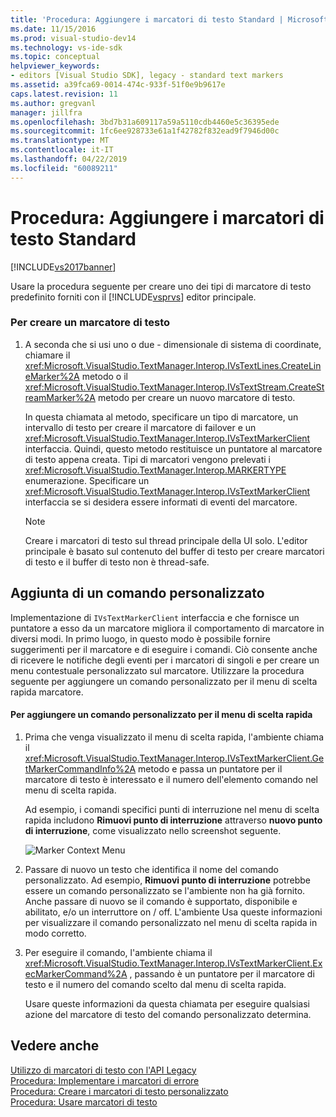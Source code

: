 ```yaml
---
title: 'Procedura: Aggiungere i marcatori di testo Standard | Microsoft Docs'
ms.date: 11/15/2016
ms.prod: visual-studio-dev14
ms.technology: vs-ide-sdk
ms.topic: conceptual
helpviewer_keywords:
- editors [Visual Studio SDK], legacy - standard text markers
ms.assetid: a39fca69-0014-474c-933f-51f0e9b9617e
caps.latest.revision: 11
ms.author: gregvanl
manager: jillfra
ms.openlocfilehash: 3bd7b31a609117a59a5110cdb4460e5c36395ede
ms.sourcegitcommit: 1fc6ee928733e61a1f42782f832ead9f7946d00c
ms.translationtype: MT
ms.contentlocale: it-IT
ms.lasthandoff: 04/22/2019
ms.locfileid: "60089211"
---
```

# <a name="how-to-add-standard-text-markers"></a>Procedura: Aggiungere i marcatori di testo Standard
[!INCLUDE[vs2017banner](../includes/vs2017banner.md)]

Usare la procedura seguente per creare uno dei tipi di marcatore di testo predefinito forniti con il [!INCLUDE[vsprvs](../includes/vsprvs-md.md)] editor principale.  
  
### <a name="to-create-a-text-marker"></a>Per creare un marcatore di testo  
  
1. A seconda che si usi uno o due - dimensionale di sistema di coordinate, chiamare il <xref:Microsoft.VisualStudio.TextManager.Interop.IVsTextLines.CreateLineMarker%2A> metodo o il <xref:Microsoft.VisualStudio.TextManager.Interop.IVsTextStream.CreateStreamMarker%2A> metodo per creare un nuovo marcatore di testo.  
  
     In questa chiamata al metodo, specificare un tipo di marcatore, un intervallo di testo per creare il marcatore di failover e un <xref:Microsoft.VisualStudio.TextManager.Interop.IVsTextMarkerClient> interfaccia. Quindi, questo metodo restituisce un puntatore al marcatore di testo appena creata. Tipi di marcatori vengono prelevati i <xref:Microsoft.VisualStudio.TextManager.Interop.MARKERTYPE> enumerazione. Specificare un <xref:Microsoft.VisualStudio.TextManager.Interop.IVsTextMarkerClient> interfaccia se si desidera essere informati di eventi del marcatore.  
  
    > [!NOTE]
    >  Creare i marcatori di testo sul thread principale della UI solo. L'editor principale è basato sul contenuto del buffer di testo per creare marcatori di testo e il buffer di testo non è thread-safe.  
  
## <a name="adding-a-custom-command"></a>Aggiunta di un comando personalizzato  
 Implementazione di `IVsTextMarkerClient` interfaccia e che fornisce un puntatore a esso da un marcatore migliora il comportamento di marcatore in diversi modi. In primo luogo, in questo modo è possibile fornire suggerimenti per il marcatore e di eseguire i comandi. Ciò consente anche di ricevere le notifiche degli eventi per i marcatori di singoli e per creare un menu contestuale personalizzato sul marcatore. Utilizzare la procedura seguente per aggiungere un comando personalizzato per il menu di scelta rapida marcatore.  
  
#### <a name="to-add-a-custom-command-to-the-context-menu"></a>Per aggiungere un comando personalizzato per il menu di scelta rapida  
  
1. Prima che venga visualizzato il menu di scelta rapida, l'ambiente chiama il <xref:Microsoft.VisualStudio.TextManager.Interop.IVsTextMarkerClient.GetMarkerCommandInfo%2A> metodo e passa un puntatore per il marcatore di testo è interessato e il numero dell'elemento comando nel menu di scelta rapida.  
  
     Ad esempio, i comandi specifici punti di interruzione nel menu di scelta rapida includono **Rimuovi punto di interruzione** attraverso **nuovo punto di interruzione**, come visualizzato nello screenshot seguente.  
  
     ![Marker Context Menu](../extensibility/media/vsmarkercontextmenu.gif "vsMarkercontextmenu")  
  
2. Passare di nuovo un testo che identifica il nome del comando personalizzato. Ad esempio, **Rimuovi punto di interruzione** potrebbe essere un comando personalizzato se l'ambiente non ha già fornito. Anche passare di nuovo se il comando è supportato, disponibile e abilitato, e/o un interruttore on / off. L'ambiente Usa queste informazioni per visualizzare il comando personalizzato nel menu di scelta rapida in modo corretto.  
  
3. Per eseguire il comando, l'ambiente chiama il <xref:Microsoft.VisualStudio.TextManager.Interop.IVsTextMarkerClient.ExecMarkerCommand%2A> , passando è un puntatore per il marcatore di testo e il numero del comando scelto dal menu di scelta rapida.  
  
     Usare queste informazioni da questa chiamata per eseguire qualsiasi azione del marcatore di testo del comando personalizzato determina.  
  
## <a name="see-also"></a>Vedere anche  
 [Utilizzo di marcatori di testo con l'API Legacy](../extensibility/using-text-markers-with-the-legacy-api.md)   
 [Procedura: Implementare i marcatori di errore](../extensibility/how-to-implement-error-markers.md)   
 [Procedura: Creare i marcatori di testo personalizzato](../extensibility/how-to-create-custom-text-markers.md)   
 [Procedura: Usare marcatori di testo](../extensibility/how-to-use-text-markers.md)
